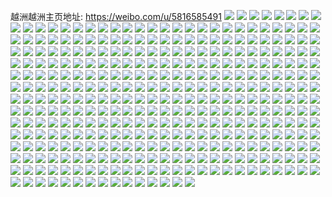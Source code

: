 越洲越洲主页地址: https://weibo.com/u/5816585491 
![](https://wx4.sinaimg.cn/mw2000/006lDNB1ly1h8k00tilhsj30u0140q6g.jpg) 
![](https://wx4.sinaimg.cn/mw2000/006lDNB1ly1h8k00k6chyj30u00u0dj0.jpg) 
![](https://wx4.sinaimg.cn/mw2000/006lDNB1ly1h8ixnin8nyj30u01400yq.jpg) 
![](https://wx4.sinaimg.cn/mw2000/006lDNB1gy1h7a65cituaj320v2p51kx.jpg) 
![](https://wx4.sinaimg.cn/mw2000/006lDNB1gy1h7a65b9iclj32c03401ky.jpg) 
![](https://wx4.sinaimg.cn/mw2000/006lDNB1gy1h7a65bu6bpj30qn0zjjw1.jpg) 
![](https://wx4.sinaimg.cn/mw2000/006lDNB1ly1h6sihz4mx0j31sc1scaok.jpg) 
![](https://wx4.sinaimg.cn/mw2000/006lDNB1ly1h6sihypx7dj32c03404qp.jpg) 
![](https://wx4.sinaimg.cn/mw2000/006lDNB1ly1h6a2un1234j30rz0j7dgn.jpg) 
![](https://wx4.sinaimg.cn/mw2000/006lDNB1ly1h6a2umod8lj30zg1bamzr.jpg) 
![](https://wx4.sinaimg.cn/mw2000/006lDNB1gy1h3reuo1qnfj30hn1msn48.jpg) 
![](https://wx4.sinaimg.cn/mw2000/006lDNB1gy1h3reuna8ktj30t20t2whj.jpg) 
![](https://wx4.sinaimg.cn/mw2000/006lDNB1gy1h3reuva9g8j34802tcnpg.jpg) 
![](https://wx4.sinaimg.cn/mw2000/006lDNB1ly1h0ue2uf8kdj34802tckjo.jpg) 
![](https://wx4.sinaimg.cn/mw2000/006lDNB1ly1h0ue2rl69sj34802tckjo.jpg) 
![](https://wx4.sinaimg.cn/mw2000/006lDNB1ly1h0ue2xg3taj34802tce84.jpg) 
![](https://wx4.sinaimg.cn/mw2000/006lDNB1ly1h0ue30unc4j34802tce84.jpg) 
![](https://wx4.sinaimg.cn/mw2000/006lDNB1ly1h0ue33mi97j34802tcqv8.jpg) 
![](https://wx4.sinaimg.cn/mw2000/006lDNB1ly1h0ue36dkkej34802tcqv8.jpg) 
![](https://wx4.sinaimg.cn/mw2000/006lDNB1ly1gzixr3pzrzj30uk5su4qq.jpg) 
![](https://wx4.sinaimg.cn/mw2000/006lDNB1ly1gy497unp5gj30u0140tms.jpg) 
![](https://wx4.sinaimg.cn/mw2000/006lDNB1ly1gy497vdurhj30u0140aid.jpg) 
![](https://wx4.sinaimg.cn/mw2000/006lDNB1ly1gxo4bae060j30u0190dtm.jpg) 
![](https://wx4.sinaimg.cn/mw2000/006lDNB1ly1gxo4baucwxj30u0190ant.jpg) 
![](https://wx4.sinaimg.cn/mw2000/006lDNB1ly1gxo4b9thkbj30u0190wqm.jpg) 
![](https://wx4.sinaimg.cn/mw2000/006lDNB1ly1gxo4bb91bfj30u0190wqm.jpg) 
![](https://wx4.sinaimg.cn/mw2000/006lDNB1ly1gxo4bbqpxlj30u01907hp.jpg) 
![](https://wx4.sinaimg.cn/mw2000/006lDNB1ly1gxo4bc4dwjj30u0191qdj.jpg) 
![](https://wx4.sinaimg.cn/mw2000/006lDNB1ly1gxo4bcjlm1j30u0191qdk.jpg) 
![](https://wx4.sinaimg.cn/mw2000/006lDNB1ly1gxo4bcxcykj30u019148p.jpg) 
![](https://wx4.sinaimg.cn/mw2000/006lDNB1gy1gx1wuf6nngj30u01407ht.jpg) 
![](https://wx4.sinaimg.cn/mw2000/006lDNB1gy1gx1wuggillj30u00u0na0.jpg) 
![](https://wx4.sinaimg.cn/mw2000/006lDNB1gy1gx1wuekf9bj30u0140k1j.jpg) 
![](https://wx4.sinaimg.cn/mw2000/006lDNB1gy1gx1wuhixpdj30u01404k7.jpg) 
![](https://wx4.sinaimg.cn/mw2000/006lDNB1gy1gx1wuk7wo9j30u0140h07.jpg) 
![](https://wx4.sinaimg.cn/mw2000/006lDNB1gy1gx1wum10c7j30u01407k2.jpg) 
![](https://wx4.sinaimg.cn/mw2000/006lDNB1gy1gx1wulblwej30u0140h0n.jpg) 
![](https://wx4.sinaimg.cn/mw2000/006lDNB1gy1gx1wuilv2yj30u0140nin.jpg) 
![](https://wx4.sinaimg.cn/mw2000/006lDNB1gy1gx1wujgkacj30u0140tim.jpg) 
![](https://wx4.sinaimg.cn/mw2000/006lDNB1ly1gwu2z7ij5dj30u01407be.jpg) 
![](https://wx4.sinaimg.cn/mw2000/006lDNB1ly1gwu2z8be38j30u014047u.jpg) 
![](https://wx4.sinaimg.cn/mw2000/006lDNB1ly1gwu2z8pvt7j30u0140n0y.jpg) 
![](https://wx4.sinaimg.cn/mw2000/006lDNB1ly1gwu2z99oxhj30u0140tge.jpg) 
![](https://wx4.sinaimg.cn/mw2000/006lDNB1ly1gwu2zboin9j30u0140grg.jpg) 
![](https://wx4.sinaimg.cn/mw2000/006lDNB1ly1gwu2zd0txjj30u0140grm.jpg) 
![](https://wx4.sinaimg.cn/mw2000/006lDNB1ly1gwu2ze9lgpj30u0140k00.jpg) 
![](https://wx4.sinaimg.cn/mw2000/006lDNB1ly1gwu2z9qm6lj30u0140tec.jpg) 
![](https://wx4.sinaimg.cn/mw2000/006lDNB1ly1gwu2zcbgx5j30u0140wm7.jpg) 
![](https://wx4.sinaimg.cn/mw2000/006lDNB1ly1gwu2zf3j0rj30u0140qb9.jpg) 
![](https://wx4.sinaimg.cn/mw2000/006lDNB1ly1gwu2zaggkcj30u0140thj.jpg) 
![](https://wx4.sinaimg.cn/mw2000/006lDNB1ly1gwu2zdkn61j30u0140n2t.jpg) 
![](https://wx4.sinaimg.cn/mw2000/006lDNB1ly1gwinomwld4j32dc1kwnpd.jpg) 
![](https://wx4.sinaimg.cn/mw2000/006lDNB1ly1gwinonm6p9j32c03404p8.jpg) 
![](https://wx4.sinaimg.cn/mw2000/006lDNB1ly1gwinoovwsmj32c0340x6q.jpg) 
![](https://wx4.sinaimg.cn/mw2000/006lDNB1ly1gwinopuadpj32c0340e82.jpg) 
![](https://wx4.sinaimg.cn/mw2000/006lDNB1ly1gwinr2ua7mj32c0340e81.jpg) 
![](https://wx4.sinaimg.cn/mw2000/006lDNB1ly1gwinoqwonkj32c0340npe.jpg) 
![](https://wx4.sinaimg.cn/mw2000/006lDNB1ly1gwinr1dsh4j30uk5nrhdu.jpg) 
![](https://wx4.sinaimg.cn/mw2000/006lDNB1ly1gwintdfo2xj32c0340hbn.jpg) 
![](https://wx4.sinaimg.cn/mw2000/006lDNB1ly1gwinw1b0w8j32c0340qv5.jpg) 
![](https://wx4.sinaimg.cn/mw2000/006lDNB1ly1gvzxozp98dj30u0140amj.jpg) 
![](https://wx4.sinaimg.cn/mw2000/006lDNB1ly1gvzxoykc5qj30u0140tj8.jpg) 
![](https://wx4.sinaimg.cn/mw2000/006lDNB1ly1gvzxoz29wgj30u11414a6.jpg) 
![](https://wx4.sinaimg.cn/mw2000/006lDNB1ly1gvzxp08h5sj30u01404bh.jpg) 
![](https://wx4.sinaimg.cn/mw2000/006lDNB1ly1gvzxp0r6bpj30u0140gt0.jpg) 
![](https://wx4.sinaimg.cn/mw2000/006lDNB1ly1gvzxoy67hkj30u0140wsf.jpg) 
![](https://wx4.sinaimg.cn/mw2000/006lDNB1ly1gvzxp16ralj30u01407do.jpg) 
![](https://wx4.sinaimg.cn/mw2000/006lDNB1ly1gvzxr8vf3hj30u014012x.jpg) 
![](https://wx4.sinaimg.cn/mw2000/006lDNB1ly1gvzxrmjtshj30u0140tn2.jpg) 
![](https://wx4.sinaimg.cn/mw2000/006lDNB1ly1gvjpcmxah8j60v91vo4qp02.jpg) 
![](https://wx4.sinaimg.cn/mw2000/006lDNB1ly1gvjpcobzemj62c03407wh02.jpg) 
![](https://wx4.sinaimg.cn/mw2000/006lDNB1ly1gvjpcl08x8j62c03407wh02.jpg) 
![](https://wx4.sinaimg.cn/mw2000/006lDNB1ly1gvjpcpswckj62c0340b2902.jpg) 
![](https://wx4.sinaimg.cn/mw2000/006lDNB1ly1gvjpcr24rfj62c03407wh02.jpg) 
![](https://wx4.sinaimg.cn/mw2000/006lDNB1ly1gvjpcsv8pjj61kw2dckjl02.jpg) 
![](https://wx4.sinaimg.cn/mw2000/006lDNB1ly1gvjpctj77fj615o2qm4qp02.jpg) 
![](https://wx4.sinaimg.cn/mw2000/006lDNB1ly1gvjpcuhgj8j60xc3pc7wi02.jpg) 
![](https://wx4.sinaimg.cn/mw2000/006lDNB1ly1gvjpcv2owjj60xc3pcnpd02.jpg) 
![](https://wx4.sinaimg.cn/mw2000/006lDNB1ly1gvaa303c7uj60u018w11r02.jpg) 
![](https://wx4.sinaimg.cn/mw2000/006lDNB1ly1gvaa2xmokpj60u0140gvn02.jpg) 
![](https://wx4.sinaimg.cn/mw2000/006lDNB1ly1gvaa30rwm3j618w0u07bf02.jpg) 
![](https://wx4.sinaimg.cn/mw2000/006lDNB1ly1gvaa34m1fsj618w0u0qcu02.jpg) 
![](https://wx4.sinaimg.cn/mw2000/006lDNB1ly1gvfdywokjnj61400u047s02.jpg) 
![](https://wx4.sinaimg.cn/mw2000/006lDNB1ly1gvfdy5bzi5j60u0140qbu02.jpg) 
![](https://wx4.sinaimg.cn/mw2000/006lDNB1ly1gvfdy5ynjnj60u014011802.jpg) 
![](https://wx4.sinaimg.cn/mw2000/006lDNB1ly1gvfdy4ljp8j60u01hcn6302.jpg) 
![](https://wx4.sinaimg.cn/mw2000/006lDNB1ly1gvfdyxbmwuj60u01400zx02.jpg) 
![](https://wx4.sinaimg.cn/mw2000/006lDNB1ly1grv1bswialj32tc480x6q.jpg) 
![](https://wx4.sinaimg.cn/mw2000/006lDNB1ly1grj9xikb5jj32c0340woz.jpg) 
![](https://wx4.sinaimg.cn/mw2000/006lDNB1ly1grj9xhmmtej30xc3pc7wh.jpg) 
![](https://wx4.sinaimg.cn/mw2000/006lDNB1ly1grj9xk4msvj32c0340n5e.jpg) 
![](https://wx4.sinaimg.cn/mw2000/006lDNB1ly1grj9xm3zk4j32c03401kx.jpg) 
![](https://wx4.sinaimg.cn/mw2000/006lDNB1ly1grj9xnttedj32c03404qp.jpg) 
![](https://wx4.sinaimg.cn/mw2000/006lDNB1ly1grgk30gj8cj32c03404qp.jpg) 
![](https://wx4.sinaimg.cn/mw2000/006lDNB1ly1grgk2v2ijtj32c0340qv6.jpg) 
![](https://wx4.sinaimg.cn/mw2000/006lDNB1ly1grgk2yi60sj33402c0gvt.jpg) 
![](https://wx4.sinaimg.cn/mw2000/006lDNB1ly1grgk2xj1odj32c0340qv5.jpg) 
![](https://wx4.sinaimg.cn/mw2000/006lDNB1ly1grgk2r74fzj32c0340hdu.jpg) 
![](https://wx4.sinaimg.cn/mw2000/006lDNB1ly1grgk325fp7j32c03407wi.jpg) 
![](https://wx4.sinaimg.cn/mw2000/006lDNB1ly1grgk34b71xj32c02c0npe.jpg) 
![](https://wx4.sinaimg.cn/mw2000/006lDNB1ly1grgk35v1e7j32c0340e82.jpg) 
![](https://wx4.sinaimg.cn/mw2000/006lDNB1ly1grgk3wcsgkj32c02c0e81.jpg) 
![](https://wx4.sinaimg.cn/mw2000/006lDNB1ly1gqtcrs3411j30u0190tf8.jpg) 
![](https://wx4.sinaimg.cn/mw2000/006lDNB1ly1gqtcrsf0p9j30u0190q7w.jpg) 
![](https://wx4.sinaimg.cn/mw2000/006lDNB1ly1gqtcrspyhbj30u0190n2q.jpg) 
![](https://wx4.sinaimg.cn/mw2000/006lDNB1ly1gqtcrt3d3aj30u0190tfj.jpg) 
![](https://wx4.sinaimg.cn/mw2000/006lDNB1ly1gqtcrtfp6wj30u0190wl0.jpg) 
![](https://wx4.sinaimg.cn/mw2000/006lDNB1ly1gqtcrtyabcj30u0190q8v.jpg) 
![](https://wx4.sinaimg.cn/mw2000/006lDNB1ly1gqtcrugdmkj30u0190grw.jpg) 
![](https://wx4.sinaimg.cn/mw2000/006lDNB1ly1gqtcrrnhzcj30u019012g.jpg) 
![](https://wx4.sinaimg.cn/mw2000/006lDNB1ly1gqtcruvzr9j30u0190qa3.jpg) 
![](https://wx4.sinaimg.cn/mw2000/006lDNB1ly1gqb0c78rraj30rt1jlwo9.jpg) 
![](https://wx4.sinaimg.cn/mw2000/006lDNB1ly1gqb0c6pt6oj30rt1jlaq7.jpg) 
![](https://wx4.sinaimg.cn/mw2000/006lDNB1ly1gpw5a2vrxaj30u0140dlc.jpg) 
![](https://wx4.sinaimg.cn/mw2000/006lDNB1ly1gpw5a3ce66j30u0140jyl.jpg) 
![](https://wx4.sinaimg.cn/mw2000/006lDNB1ly1gpw5a3t8bij30u00u0agb.jpg) 
![](https://wx4.sinaimg.cn/mw2000/006lDNB1ly1gpw5a465yij30u00x0422.jpg) 
![](https://wx4.sinaimg.cn/mw2000/006lDNB1ly1gpw5a2hydtj30u00u0wny.jpg) 
![](https://wx4.sinaimg.cn/mw2000/006lDNB1ly1gpw5a4gxmvj30u00u07d9.jpg) 
![](https://wx4.sinaimg.cn/mw2000/006lDNB1ly1gpw5a4ragaj30u00u0ak7.jpg) 
![](https://wx4.sinaimg.cn/mw2000/006lDNB1ly1gpw5a58resj30u00u010a.jpg) 
![](https://wx4.sinaimg.cn/mw2000/006lDNB1ly1gpw5dirfb0j30u00u0792.jpg) 
![](https://wx4.sinaimg.cn/mw2000/006lDNB1ly1gp98dv1geaj30u0140qet.jpg) 
![](https://wx4.sinaimg.cn/mw2000/006lDNB1ly1go4slun2bjj3222334x6r.jpg) 
![](https://wx4.sinaimg.cn/mw2000/006lDNB1ly1go4sm4qs0rj3223334b2b.jpg) 
![](https://wx4.sinaimg.cn/mw2000/006lDNB1ly1go4smn7cmjj32rk45c4qu.jpg) 
![](https://wx4.sinaimg.cn/mw2000/006lDNB1ly1go4smh8aefj345c2rkb2d.jpg) 
![](https://wx4.sinaimg.cn/mw2000/006lDNB1ly1go4sm2xif5j3223334hdy.jpg) 
![](https://wx4.sinaimg.cn/mw2000/006lDNB1ly1go4sm8bq6bj32rk45c1l1.jpg) 
![](https://wx4.sinaimg.cn/mw2000/006lDNB1ly1go4smc62zcj32rk45c7wl.jpg) 
![](https://wx4.sinaimg.cn/mw2000/006lDNB1ly1go4slntb95j32rk45cqv9.jpg) 
![](https://wx4.sinaimg.cn/mw2000/006lDNB1ly1go4sn7eiqlj345c2rku11.jpg) 
![](https://wx4.sinaimg.cn/mw2000/006lDNB1ly1gnv6gfoxscj31bn22nqe9.jpg) 
![](https://wx4.sinaimg.cn/mw2000/006lDNB1ly1gnv6ggcitpj31k01k0qg1.jpg) 
![](https://wx4.sinaimg.cn/mw2000/006lDNB1ly1gnv6gex6k2j32c0340b2b.jpg) 
![](https://wx4.sinaimg.cn/mw2000/006lDNB1ly1gnv6h5zlu5j32c03407wi.jpg) 
![](https://wx4.sinaimg.cn/mw2000/006lDNB1ly1gnv6h7mg8fj33402c0e81.jpg) 
![](https://wx4.sinaimg.cn/mw2000/006lDNB1ly1gnv6h9ndnvj32c0340u0x.jpg) 
![](https://wx4.sinaimg.cn/mw2000/006lDNB1ly1gnv6ham2lqj31sc2ds4qp.jpg) 
![](https://wx4.sinaimg.cn/mw2000/006lDNB1ly1gnv6hpeqwej30y50y5do9.jpg) 
![](https://wx4.sinaimg.cn/mw2000/006lDNB1ly1gnv6hom5gvj32tc480b2h.jpg) 
![](https://wx4.sinaimg.cn/mw2000/006lDNB1ly1gmqkt8e00hj322o3404qp.jpg) 
![](https://wx4.sinaimg.cn/mw2000/006lDNB1ly1gmqkte1w64j32tc480u0y.jpg) 
![](https://wx4.sinaimg.cn/mw2000/006lDNB1ly1gmqkth5ci6j322o340u0n.jpg) 
![](https://wx4.sinaimg.cn/mw2000/006lDNB1ly1gmqkujeuw1j32tc4807wi.jpg) 
![](https://wx4.sinaimg.cn/mw2000/006lDNB1ly1gmqktndi5qj322o3401ky.jpg) 
![](https://wx4.sinaimg.cn/mw2000/006lDNB1ly1gmqkurpamwj32tc480b2b.jpg) 
![](https://wx4.sinaimg.cn/mw2000/006lDNB1ly1gmqku1a7wdj32tc480x6u.jpg) 
![](https://wx4.sinaimg.cn/mw2000/006lDNB1ly1gmqkudd8r7j32tc480u14.jpg) 
![](https://wx4.sinaimg.cn/mw2000/006lDNB1ly1gmqkuh2zwvj32tc480x6u.jpg) 
![](https://wx4.sinaimg.cn/mw2000/006lDNB1ly1gmnmnienw4j30u0140agv.jpg) 
![](https://wx4.sinaimg.cn/mw2000/006lDNB1ly1gmnmniteltj30u0140n3b.jpg) 
![](https://wx4.sinaimg.cn/mw2000/006lDNB1ly1gmnmnjapyhj30u0140tfp.jpg) 
![](https://wx4.sinaimg.cn/mw2000/006lDNB1ly1gm2kjkzyxtj335s1s11kx.jpg) 
![](https://wx4.sinaimg.cn/mw2000/006lDNB1ly1gm2kjlqxthj335s23y7wh.jpg) 
![](https://wx4.sinaimg.cn/mw2000/006lDNB1ly1gm2kjnf1ucj335s2d8b29.jpg) 
![](https://wx4.sinaimg.cn/mw2000/006lDNB1ly1gm2kjo8lo5j335s1rz1kx.jpg) 
![](https://wx4.sinaimg.cn/mw2000/006lDNB1ly1gm2kjp54g7j335s2dce81.jpg) 
![](https://wx4.sinaimg.cn/mw2000/006lDNB1ly1gm2kjpym66j335s2dcb29.jpg) 
![](https://wx4.sinaimg.cn/mw2000/006lDNB1ly1gm2kjk4akpj335s1rxe81.jpg) 
![](https://wx4.sinaimg.cn/mw2000/006lDNB1ly1gm2kjslfoqj335s2dchdt.jpg) 
![](https://wx4.sinaimg.cn/mw2000/006lDNB1ly1gm2kju84eqj335s1s04qp.jpg) 
![](https://wx4.sinaimg.cn/mw2000/006lDNB1ly1glgugv0dyrj30u0190gs2.jpg) 
![](https://wx4.sinaimg.cn/mw2000/006lDNB1ly1gld7hhrklaj30u013y10v.jpg) 
![](https://wx4.sinaimg.cn/mw2000/006lDNB1ly1gld7hie12wj30u0140ahc.jpg) 
![](https://wx4.sinaimg.cn/mw2000/006lDNB1ly1gld7hj0ncmj30u0140dre.jpg) 
![](https://wx4.sinaimg.cn/mw2000/006lDNB1ly1gld7itdy5hj30u0140n3o.jpg) 
![](https://wx4.sinaimg.cn/mw2000/006lDNB1ly1glb0fyk8zvj30u0190amc.jpg) 
![](https://wx4.sinaimg.cn/mw2000/006lDNB1ly1glb0ahxd5vj30u0190gsn.jpg) 
![](https://wx4.sinaimg.cn/mw2000/006lDNB1ly1glazrft80mj31900u0tew.jpg) 
![](https://wx4.sinaimg.cn/mw2000/006lDNB1ly1glazrghygqj30u019047d.jpg) 
![](https://wx4.sinaimg.cn/mw2000/006lDNB1ly1glazrhwrbgj30u0190doo.jpg) 
![](https://wx4.sinaimg.cn/mw2000/006lDNB1ly1glazrfdwt9j30u019012o.jpg) 
![](https://wx4.sinaimg.cn/mw2000/006lDNB1ly1glazwnivu3j30u0190qco.jpg) 
![](https://wx4.sinaimg.cn/mw2000/006lDNB1ly1glazxatheaj30u0190wm4.jpg) 
![](https://wx4.sinaimg.cn/mw2000/006lDNB1ly1glazzrb3fxj30u01907bh.jpg) 
![](https://wx4.sinaimg.cn/mw2000/006lDNB1ly1gl9pzryeoxj30u0140n9b.jpg) 
![](https://wx4.sinaimg.cn/mw2000/006lDNB1ly1gkp0c5fhahj30u01bx47k.jpg) 
![](https://wx4.sinaimg.cn/mw2000/006lDNB1ly1gkp0c6q109j30u01acti6.jpg) 
![](https://wx4.sinaimg.cn/mw2000/006lDNB1ly1gkp0c2kpzxj30u01ag47s.jpg) 
![](https://wx4.sinaimg.cn/mw2000/006lDNB1ly1gkp0cb3a38j30rs1sux34.jpg) 
![](https://wx4.sinaimg.cn/mw2000/006lDNB1ly1gkssybvscuj31900u0thm.jpg) 
![](https://wx4.sinaimg.cn/mw2000/006lDNB1ly1gk9p8n9vkmj32c033y7wi.jpg) 
![](https://wx4.sinaimg.cn/mw2000/006lDNB1ly1gja1dx0acaj30u019010d.jpg) 
![](https://wx4.sinaimg.cn/mw2000/006lDNB1ly1gja1dxv8a3j30u0190gtv.jpg) 
![](https://wx4.sinaimg.cn/mw2000/006lDNB1ly1gja1dzj63dj31900u0ajy.jpg) 
![](https://wx4.sinaimg.cn/mw2000/006lDNB1ly1gja1dz2l7jj30u0190n2z.jpg) 
![](https://wx4.sinaimg.cn/mw2000/006lDNB1ly1gja1e08r4tj30u0190dmr.jpg) 
![](https://wx4.sinaimg.cn/mw2000/006lDNB1ly1gja1e1ficfj30u019011f.jpg) 
![](https://wx4.sinaimg.cn/mw2000/006lDNB1ly1gja1dzwo2bj30u0140n59.jpg) 
![](https://wx4.sinaimg.cn/mw2000/006lDNB1ly1gja1dyah9uj30u019010b.jpg) 
![](https://wx4.sinaimg.cn/mw2000/006lDNB1ly1gja1ign3ssj30u014045p.jpg) 
![](https://wx4.sinaimg.cn/mw2000/006lDNB1ly1gj8uwebu2aj30u0140ti0.jpg) 
![](https://wx4.sinaimg.cn/mw2000/006lDNB1ly1gj8uwdzpepj30u0140wn4.jpg) 
![](https://wx4.sinaimg.cn/mw2000/006lDNB1ly1gj8uwd0n63j30u0140n6i.jpg) 
![](https://wx4.sinaimg.cn/mw2000/006lDNB1ly1gj8uwdjeowj30u00u0wpt.jpg) 
![](https://wx4.sinaimg.cn/mw2000/006lDNB1ly1gio8ky99m6j30u0190n2k.jpg) 
![](https://wx4.sinaimg.cn/mw2000/006lDNB1ly1gigrr75f2xj327g2xy4qr.jpg) 
![](https://wx4.sinaimg.cn/mw2000/006lDNB1ly1gibf9gwijsj30u0190qaz.jpg) 
![](https://wx4.sinaimg.cn/mw2000/006lDNB1ly1gibf99ju89j30u01907bv.jpg) 
![](https://wx4.sinaimg.cn/mw2000/006lDNB1ly1gibf9a0eyfj30u0190n35.jpg) 
![](https://wx4.sinaimg.cn/mw2000/006lDNB1ly1gibf9bihmlj30u019042v.jpg) 
![](https://wx4.sinaimg.cn/mw2000/006lDNB1ly1gibf9ab4ryj30u0190n2k.jpg) 
![](https://wx4.sinaimg.cn/mw2000/006lDNB1ly1gibf9bue8uj30u01900x7.jpg) 
![](https://wx4.sinaimg.cn/mw2000/006lDNB1ly1gibf9dt52aj30u0190dom.jpg) 
![](https://wx4.sinaimg.cn/mw2000/006lDNB1ly1gibf9b26jjj30u0190dmx.jpg) 
![](https://wx4.sinaimg.cn/mw2000/006lDNB1ly1gibf9efnzpj30u019012a.jpg) 
![](https://wx4.sinaimg.cn/mw2000/006lDNB1ly1gibf9ev98hj30u0190jy9.jpg) 
![](https://wx4.sinaimg.cn/mw2000/006lDNB1ly1gibf9fgi12j30u0190k15.jpg) 
![](https://wx4.sinaimg.cn/mw2000/006lDNB1ly1gibf9963qkj30u0190dpe.jpg) 
![](https://wx4.sinaimg.cn/mw2000/006lDNB1ly1gibf9cphwuj30u0190jyq.jpg) 
![](https://wx4.sinaimg.cn/mw2000/006lDNB1ly1gibf9fuqlmj30u0190gsl.jpg) 
![](https://wx4.sinaimg.cn/mw2000/006lDNB1ly1gibf9db557j30u0190n57.jpg) 
![](https://wx4.sinaimg.cn/mw2000/006lDNB1ly1gi9vx40ju1j30u0142wnv.jpg) 
![](https://wx4.sinaimg.cn/mw2000/006lDNB1ly1gi9vqzos45j30u0140wij.jpg) 
![](https://wx4.sinaimg.cn/mw2000/006lDNB1ly1gi9vr0kv9vj30u01404h7.jpg) 
![](https://wx4.sinaimg.cn/mw2000/006lDNB1ly1gi8onwq0bkj30u0140gsc.jpg) 
![](https://wx4.sinaimg.cn/mw2000/006lDNB1ly1gi4o194cddj30rs223as6.jpg) 
![](https://wx4.sinaimg.cn/mw2000/006lDNB1ly1gi4o17lnuij34802tcx6r.jpg) 
![](https://wx4.sinaimg.cn/mw2000/006lDNB1ly1gi4o1c0xtjj34802tcb2c.jpg) 
![](https://wx4.sinaimg.cn/mw2000/006lDNB1ly1gi4o1fgjswj34802tcnpf.jpg) 
![](https://wx4.sinaimg.cn/mw2000/006lDNB1ly1ghwg3z7zqzj30u0140ajf.jpg) 
![](https://wx4.sinaimg.cn/mw2000/006lDNB1ly1ghwg40wfz5j30u01e0dss.jpg) 
![](https://wx4.sinaimg.cn/mw2000/006lDNB1ly1ghwg3zz3ixj30u01407gt.jpg) 
![](https://wx4.sinaimg.cn/mw2000/006lDNB1ly1ghwg41bcasj30u00u0jv1.jpg) 
![](https://wx4.sinaimg.cn/mw2000/006lDNB1ly1ghbrmtt2k3j30u0140wr2.jpg) 
![](https://wx4.sinaimg.cn/mw2000/006lDNB1ly1ghbrmsuybnj30u0140qdp.jpg) 
![](https://wx4.sinaimg.cn/mw2000/006lDNB1gy1gh7bb3h3uwj30u0140thm.jpg) 
![](https://wx4.sinaimg.cn/mw2000/006lDNB1gy1gh7ba85eidj30u0140496.jpg) 
![](https://wx4.sinaimg.cn/mw2000/006lDNB1gy1gh7ba8xiojj30u0140n68.jpg) 
![](https://wx4.sinaimg.cn/mw2000/006lDNB1gy1gh74viisccj30u0140al1.jpg) 
![](https://wx4.sinaimg.cn/mw2000/006lDNB1gy1gh74vjbkrbj30u0140thu.jpg) 
![](https://wx4.sinaimg.cn/mw2000/006lDNB1gy1gh74vk8oxcj30u0140tja.jpg) 
![](https://wx4.sinaimg.cn/mw2000/006lDNB1ly1ggudgsdswfj30u0140aia.jpg) 
![](https://wx4.sinaimg.cn/mw2000/006lDNB1ly1ggudgspjl5j30u0140qc1.jpg) 
![](https://wx4.sinaimg.cn/mw2000/006lDNB1gy1ggf5dw36l0j31400u0q80.jpg) 
![](https://wx4.sinaimg.cn/mw2000/006lDNB1gy1ggf5dvhijdj30u01hegz0.jpg) 
![](https://wx4.sinaimg.cn/mw2000/006lDNB1gy1ggf5dwgm3sj30u0140thi.jpg) 
![](https://wx4.sinaimg.cn/mw2000/006lDNB1gy1gfbi9qk4vmj30u0140n8a.jpg) 
![](https://wx4.sinaimg.cn/mw2000/006lDNB1gy1gfbi9qygr2j30u01407eo.jpg) 
![](https://wx4.sinaimg.cn/mw2000/006lDNB1gy1gfaslgub88j30u0140n7j.jpg) 
![](https://wx4.sinaimg.cn/mw2000/006lDNB1gy1gfaslh9z5uj30u0140gwq.jpg) 
![](https://wx4.sinaimg.cn/mw2000/006lDNB1gy1gevgt44bwyj32c0340e84.jpg) 
![](https://wx4.sinaimg.cn/mw2000/006lDNB1gy1gevgpc9xfwj32c02c07wi.jpg) 
![](https://wx4.sinaimg.cn/mw2000/006lDNB1gy1gevgm0ekvxj32c02c04qq.jpg) 
![](https://wx4.sinaimg.cn/mw2000/006lDNB1gy1gevglukib0j32c02c0qv5.jpg) 
![](https://wx4.sinaimg.cn/mw2000/006lDNB1gy1gevgkouomyj31ng279h6p.jpg) 
![](https://wx4.sinaimg.cn/mw2000/006lDNB1gy1gevglwf3fcj31d02f4kjl.jpg) 
![](https://wx4.sinaimg.cn/mw2000/006lDNB1gy1geqrdlqm16j31sc1scx39.jpg) 
![](https://wx4.sinaimg.cn/mw2000/006lDNB1gy1geqr7hmatgj30pb0pbtbz.jpg) 
![](https://wx4.sinaimg.cn/mw2000/006lDNB1gy1geqr7njnijj32c0340b29.jpg) 
![](https://wx4.sinaimg.cn/mw2000/006lDNB1gy1geqr7rf8blj30rs334e81.jpg) 
![](https://wx4.sinaimg.cn/mw2000/006lDNB1gy1geqr7lsxbcj32c0340hdt.jpg) 
![](https://wx4.sinaimg.cn/mw2000/006lDNB1gy1geqr7jdjmhj32c0340npd.jpg) 
![](https://wx4.sinaimg.cn/mw2000/006lDNB1gy1gecrhsmw5tj30gv0u0jvm.jpg) 
![](https://wx4.sinaimg.cn/mw2000/006lDNB1gy1gdp37ydu3nj30u0140ahs.jpg) 
![](https://wx4.sinaimg.cn/mw2000/006lDNB1gy1gdmcfst23dj32ds1schdt.jpg) 
![](https://wx4.sinaimg.cn/mw2000/006lDNB1gy1gdmcfx74e6j32ds1sckjl.jpg) 
![](https://wx4.sinaimg.cn/mw2000/006lDNB1gy1gdo42ajztdj30u00u0wgt.jpg) 
![](https://wx4.sinaimg.cn/mw2000/006lDNB1gy1gddg567hdhj31sc2dse81.jpg) 
![](https://wx4.sinaimg.cn/mw2000/006lDNB1gy1gddg57qbdxj32c03407wi.jpg) 
![](https://wx4.sinaimg.cn/mw2000/006lDNB1gy1gd7i4jxb87j32c0340hdt.jpg) 
![](https://wx4.sinaimg.cn/mw2000/006lDNB1gy1gd2p60t5cgj32c02c0qv6.jpg) 
![](https://wx4.sinaimg.cn/mw2000/006lDNB1gy1gcp5o76o5tj30u0140tic.jpg) 
![](https://wx4.sinaimg.cn/mw2000/006lDNB1ly1gc30fsm5e9j32yo4g07ww.jpg) 
![](https://wx4.sinaimg.cn/mw2000/006lDNB1ly1gc30fvu2uvj32bc3h0qv8.jpg) 
![](https://wx4.sinaimg.cn/mw2000/006lDNB1ly1gbyedwwr4pj31r0340npe.jpg) 
![](https://wx4.sinaimg.cn/mw2000/006lDNB1ly1gb4j1ck4nnj30u0140dnt.jpg) 
![](https://wx4.sinaimg.cn/mw2000/006lDNB1ly1gb4j1dnf1kj30u00u0jzm.jpg) 
![](https://wx4.sinaimg.cn/mw2000/006lDNB1ly1gb4fhrlp74j30u0140qbj.jpg) 
![](https://wx4.sinaimg.cn/mw2000/006lDNB1ly1gb4fhr6mqcj30u0140jz6.jpg) 
![](https://wx4.sinaimg.cn/mw2000/006lDNB1ly1gb4dbjsrk4j30u0140k0w.jpg) 
![](https://wx4.sinaimg.cn/mw2000/006lDNB1ly1gb4dbjbq29j30u0140dos.jpg) 
![](https://wx4.sinaimg.cn/mw2000/006lDNB1ly1g9waz5apkkj30u0140k06.jpg) 
![](https://wx4.sinaimg.cn/mw2000/006lDNB1ly1g9waz5sodkj30u0140n7g.jpg) 
![](https://wx4.sinaimg.cn/mw2000/006lDNB1ly1g9t0q75gpxj31ww2og1l0.jpg) 
![](https://wx4.sinaimg.cn/mw2000/006lDNB1ly1g9d5qytds6j32c0340qv6.jpg) 
![](https://wx4.sinaimg.cn/mw2000/006lDNB1ly1g9d5qwlmqdj34802tcqv7.jpg) 
![](https://wx4.sinaimg.cn/mw2000/006lDNB1ly1g9d5r2tx8aj34802tc7wj.jpg) 
![](https://wx4.sinaimg.cn/mw2000/006lDNB1ly1g9d5r132esj32c02c0b2b.jpg) 
![](https://wx4.sinaimg.cn/mw2000/006lDNB1ly1g7hoc1kjw9j30u00u07b3.jpg) 
![](https://wx4.sinaimg.cn/mw2000/006lDNB1gy1g6w372t1b9j32yo4g0npk.jpg) 
![](https://wx4.sinaimg.cn/mw2000/006lDNB1gy1g6s4vpc42wj32yo4g01l6.jpg) 
![](https://wx4.sinaimg.cn/mw2000/006lDNB1gy1g6s4vuhxukj32yo4g0qv8.jpg) 
![](https://wx4.sinaimg.cn/mw2000/006lDNB1gy1g6s4vqz7pij325e2yonpe.jpg) 
![](https://wx4.sinaimg.cn/mw2000/006lDNB1gy1g6s4w2dri4j32yo4g01l8.jpg) 
![](https://wx4.sinaimg.cn/mw2000/006lDNB1gy1g6s4w9d1uij32yo4g0npn.jpg) 
![](https://wx4.sinaimg.cn/mw2000/006lDNB1gy1g6s4vjgb1jj32yo4g0b2k.jpg) 
![](https://wx4.sinaimg.cn/mw2000/006lDNB1gy1g6s4wiqxnuj32yo4g07wy.jpg) 
![](https://wx4.sinaimg.cn/mw2000/006lDNB1gy1g6s4ws075xj32yo4g0qvk.jpg) 
![](https://wx4.sinaimg.cn/mw2000/006lDNB1gy1g6s4wyxhx4j32yo4g0qvg.jpg) 
![](https://wx4.sinaimg.cn/mw2000/006lDNB1gy1g6mqk3e5ryj32yo4g07wl.jpg) 
![](https://wx4.sinaimg.cn/mw2000/006lDNB1ly1g6jzegy2ihj30yh1m0nbc.jpg) 
![](https://wx4.sinaimg.cn/mw2000/006lDNB1ly1g6isoyu4tgj30u01ik4ft.jpg) 
![](https://wx4.sinaimg.cn/mw2000/006lDNB1ly1g6ht4387muj30u0140474.jpg) 
![](https://wx4.sinaimg.cn/mw2000/006lDNB1ly1g6ht42z36aj30u01hc7cu.jpg) 
![](https://wx4.sinaimg.cn/mw2000/006lDNB1ly1g69z5tnrdfj30u0140n6m.jpg) 
![](https://wx4.sinaimg.cn/mw2000/006lDNB1ly1g69z5st2kdj30u0140wpw.jpg) 
![](https://wx4.sinaimg.cn/mw2000/006lDNB1ly1g69z5ruumbj30u0140n7t.jpg) 
![](https://wx4.sinaimg.cn/mw2000/006lDNB1ly1g424su20pvj30rs2bc1kx.jpg) 
![](https://wx4.sinaimg.cn/mw2000/006lDNB1ly1g3wa9ckpd4j30u01hc7h2.jpg) 
![](https://wx4.sinaimg.cn/mw2000/006lDNB1ly1g3t002jkckj30u0140n8i.jpg) 
![](https://wx4.sinaimg.cn/mw2000/006lDNB1ly1g3t0046z40j30u014010m.jpg) 
![](https://wx4.sinaimg.cn/mw2000/006lDNB1ly1g3t0030cwyj30u014015n.jpg) 
![](https://wx4.sinaimg.cn/mw2000/006lDNB1ly1g3t003o11fj30u0140gwq.jpg) 
![](https://wx4.sinaimg.cn/mw2000/006lDNB1ly1g3t0067c81j30rs2lh1jg.jpg) 
![](https://wx4.sinaimg.cn/mw2000/006lDNB1ly1g3t001oep5j30u0140qer.jpg) 
![](https://wx4.sinaimg.cn/mw2000/006lDNB1ly1g3a12zx97ij30u0140tj5.jpg) 
![](https://wx4.sinaimg.cn/mw2000/006lDNB1ly1g35fglxsz7j30u0140474.jpg) 
![](https://wx4.sinaimg.cn/mw2000/006lDNB1ly1g2klj9htl6j30u014048n.jpg) 
![](https://wx4.sinaimg.cn/mw2000/006lDNB1ly1g2dno60jlij31sc2ds7vb.jpg) 
![](https://wx4.sinaimg.cn/mw2000/006lDNB1ly1g2dno74c0aj31sc2dsnmc.jpg) 
![](https://wx4.sinaimg.cn/mw2000/006lDNB1ly1g2dno528eoj31sc2dsnl6.jpg) 
![](https://wx4.sinaimg.cn/mw2000/006lDNB1ly1g2a6e19j9ij31400u0wof.jpg) 
![](https://wx4.sinaimg.cn/mw2000/006lDNB1ly1g29h2gq858j32c0340qv5.jpg) 
![](https://wx4.sinaimg.cn/mw2000/006lDNB1ly1g1wqcutb16j32c02c0x6p.jpg) 
![](https://wx4.sinaimg.cn/mw2000/006lDNB1ly1g1rrc2dstdj30u0140wsj.jpg) 
![](https://wx4.sinaimg.cn/mw2000/006lDNB1ly1g1rrc3jm41j30u00u0jwi.jpg) 
![](https://wx4.sinaimg.cn/mw2000/006lDNB1ly1g1rrc2xf2hj30u00u0wjf.jpg) 
![](https://wx4.sinaimg.cn/mw2000/006lDNB1ly1g1rrc5djygj30u00u045n.jpg) 
![](https://wx4.sinaimg.cn/mw2000/006lDNB1ly1g1rrc4ogx9j30u014014f.jpg) 
![](https://wx4.sinaimg.cn/mw2000/006lDNB1ly1g1rrc69gdwj30u0140wqq.jpg) 
![](https://wx4.sinaimg.cn/mw2000/006lDNB1ly1g1cv9mol6fj30u01404bb.jpg) 
![](https://wx4.sinaimg.cn/mw2000/006lDNB1ly1g1cv9lddioj30u00u0jx2.jpg) 
![](https://wx4.sinaimg.cn/mw2000/006lDNB1ly1g1cv9m88wej30u0140gwq.jpg) 
![](https://wx4.sinaimg.cn/mw2000/006lDNB1ly1g1cv9o085kj30u00u0dlg.jpg) 
![](https://wx4.sinaimg.cn/mw2000/006lDNB1ly1g1cv9oco6dj30u00u044n.jpg) 
![](https://wx4.sinaimg.cn/mw2000/006lDNB1ly1g1cv9ltkauj30u00u0n2s.jpg) 
![](https://wx4.sinaimg.cn/mw2000/006lDNB1ly1g1alpo2chuj30g0340qkp.jpg) 
![](https://wx4.sinaimg.cn/mw2000/006lDNB1ly1g0vasljsmbj32ds1scb2b.jpg) 
![](https://wx4.sinaimg.cn/mw2000/006lDNB1ly1g0vasjrk39j32c0340qh2.jpg) 
![](https://wx4.sinaimg.cn/mw2000/006lDNB1ly1g0vasn7okbj32ds1sc7wj.jpg) 
![](https://wx4.sinaimg.cn/mw2000/006lDNB1ly1g0vasozhngj32ds1sc7wj.jpg) 
![](https://wx4.sinaimg.cn/mw2000/006lDNB1ly1g0vasqmehuj32ds1sc4qr.jpg) 
![](https://wx4.sinaimg.cn/mw2000/006lDNB1ly1g0vasiferbj32ds1sc7wj.jpg) 
![](https://wx4.sinaimg.cn/mw2000/006lDNB1ly1g0pizv9147j30u01407fi.jpg) 
![](https://wx4.sinaimg.cn/mw2000/006lDNB1ly1g0azutey45j30u01900yz.jpg) 
![](https://wx4.sinaimg.cn/mw2000/006lDNB1ly1fxjp6cnh6dj32c0340x6q.jpg) 
![](https://wx4.sinaimg.cn/mw2000/006lDNB1ly1fxjp6dtoqzj32c03404qr.jpg) 
![](https://wx4.sinaimg.cn/mw2000/006lDNB1ly1fxjegn0pqrj32c03407wh.jpg) 
![](https://wx4.sinaimg.cn/mw2000/006lDNB1ly1fv3fm8h7z2j32kw3vce87.jpg) 
![](https://wx4.sinaimg.cn/mw2000/006lDNB1ly1fubngwq5rej30rs1qmu0y.jpg) 
![](https://wx4.sinaimg.cn/mw2000/006lDNB1ly1frnoywi1iqj32c02c07wj.jpg) 
![](https://wx4.sinaimg.cn/mw2000/006lDNB1ly1frnoyr4xcuj32c02c0e82.jpg) 
![](https://wx4.sinaimg.cn/mw2000/006lDNB1ly1fq32d37pfcj31sg1sgqv8.jpg) 
![](https://wx4.sinaimg.cn/mw2000/006lDNB1ly1fpv6n2gq3ej31cc1sg1l0.jpg) 
![](https://wx4.sinaimg.cn/mw2000/006lDNB1ly1fpqlq7qywgj30zi0qo12g.jpg) 
![](https://wx4.sinaimg.cn/mw2000/006lDNB1ly1fp90hqcjfqj30qo0qoaik.jpg) 

